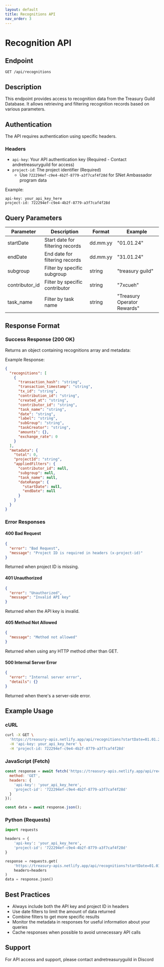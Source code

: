 ```yaml
---
layout: default
title: Recognitions API
nav_order: 3
---
```


# Recognition API

## Endpoint
```
GET /api/recognitions
```

## Description
This endpoint provides access to recognition data from the Treasury Guild Database. It allows retrieving and filtering recognition records based on various parameters.

## Authentication
The API requires authentication using specific headers.

### Headers
- `api-key`: Your API authentication key (Required - Contact andretreasuryguild for access)
- `project-id`: The project identifier (Required)
  - Use `722294ef-c9e4-4b2f-8779-a3f7caf4f28d` for SNet Ambassador program data

Example:
```
api-key: your_api_key_here
project-id: 722294ef-c9e4-4b2f-8779-a3f7caf4f28d
```

## Query Parameters

| Parameter | Description | Format | Example |
|-----------|-------------|---------|---------|
| startDate | Start date for filtering records | dd.mm.yy | "01.01.24" |
| endDate | End date for filtering records | dd.mm.yy | "31.01.24" |
| subgroup | Filter by specific subgroup | string | "treasury guild" |
| contributor_id | Filter by specific contributor | string | "7xcueh" |
| task_name | Filter by task name | string | "Treasury Operator Rewards" |

## Response Format

### Success Response (200 OK)
Returns an object containing recognitions array and metadata:

Example Response:
```json
{
  "recognitions": [
    {
      "transaction_hash": "string",
      "transaction_timestamp": "string",
      "tx_id": "string",
      "contribution_id": "string",
      "created_at": "string",
      "contributor_id": "string",
      "task_name": "string",
      "date": "string",
      "label": "string",
      "subGroup": "string",
      "taskCreator": "string",
      "amounts": {},
      "exchange_rate": 0
    }
  ],
  "metadata": {
    "total": 0,
    "projectId": "string",
    "appliedFilters": {
      "contributor_id": null,
      "subgroup": null,
      "task_name": null,
      "dateRange": {
        "startDate": null,
        "endDate": null
      }
    }
  }
}
```

### Error Responses

#### 400 Bad Request
```json
{
  "error": "Bad Request",
  "message": "Project ID is required in headers (x-project-id)"
}
```
Returned when project ID is missing.

#### 401 Unauthorized
```json
{
  "error": "Unauthorized",
  "message": "Invalid API key"
}
```
Returned when the API key is invalid.

#### 405 Method Not Allowed
```json
{
  "message": "Method not allowed"
}
```
Returned when using any HTTP method other than GET.

#### 500 Internal Server Error
```json
{
  "error": "Internal server error",
  "details": {}
}
```
Returned when there's a server-side error.

## Example Usage

### cURL
```bash
curl -X GET \
  'https://treasury-apis.netlify.app/api/recognitions?startDate=01.01.24&endDate=31.01.24' \
  -H 'api-key: your_api_key_here' \
  -H 'project-id: 722294ef-c9e4-4b2f-8779-a3f7caf4f28d'
```

### JavaScript (Fetch)
```javascript
const response = await fetch('https://treasury-apis.netlify.app/api/recognitions?startDate=01.01.24&endDate=31.01.24', {
  method: 'GET',
  headers: {
    'api-key': 'your_api_key_here',
    'project-id': '722294ef-c9e4-4b2f-8779-a3f7caf4f28d'
  }
});

const data = await response.json();
```

### Python (Requests)
```python
import requests

headers = {
    'api-key': 'your_api_key_here',
    'project-id': '722294ef-c9e4-4b2f-8779-a3f7caf4f28d'
}

response = requests.get(
    'https://treasury-apis.netlify.app/api/recognitions?startDate=01.01.24&endDate=31.01.24',
    headers=headers
)
data = response.json()
```

## Best Practices
- Always include both the API key and project ID in headers
- Use date filters to limit the amount of data returned
- Combine filters to get more specific results
- Monitor the metadata in responses for useful information about your queries
- Cache responses when possible to avoid unnecessary API calls

## Support
For API access and support, please contact andretreasuryguild in Discord